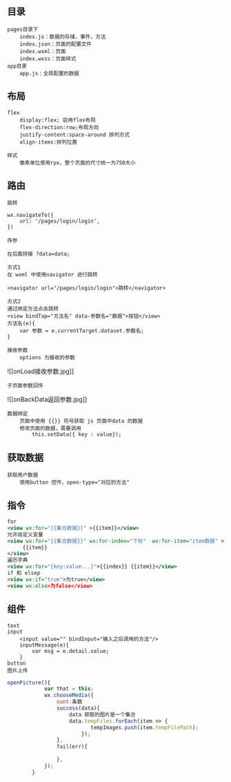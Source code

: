 
## 目录
	pages目录下
		index.js：数据的存储，事件，方法
		index.json：页面的配置文件
		index.wxml：页面
		index.wxss：页面样式
	app目录
		app.js：全局配置的数据

## 布局
	flex
		display:flex; 启用flex布局
		flex-direction:row;布局方向
		justify-content:space-around 排列方式
		align-items:排列位置

	样式
		像素单位使用rpx，整个页面的尺寸统一为750大小


## 路由
	跳转
```
wx.navigateTo({
	url: '/pages/login/login',
})
```
	传参
```
在后面拼接 ?data=data;

方式1
在 wxml 中使用navigator 进行跳转

<navigator url="/pages/login/login">跳转</navigator>

方式2
通过绑定方法点击跳转
<view bindTap="方法名" data-参数名="数据">按钮</view>
方法名(e){
	var 参数 = e.currentTarget.dataset.参数名;
}
```
	接收参数
		options 为接收的参数
![[onLoad接收参数.jpg]]

	子页面参数回传
![[onBackData返回参数.jpg]]

	数据绑定
		页面中使用 {{}} 符号获取 js 页面中data 的数据
		修改页面的数据，需要调用
			this.setData({ key : value}); 

## 获取数据
	获取用户数据
		使用button 控件，open-type="对应的方法"

## 指令

```xml
for
<view wx:for="{{集合数据}}" >{{item}}</view>
允许自定义变量
<view wx:for="{{集合数据}}" wx:for-index="下标"  wx:for-item="item数据" >
	 {{item}}
</view>
遍历字典
<view wx:for="{key:value...}">{{index}} {{item}}</view>
if 和 elsep
<view wx:if="true">为true</view>
<view wx:else>为false</view>
```

## 组件
	text
	input
		<input value="" bindInput="输入之后调用的方法"/>
		inputMessage(e){
			var msg = e.detail.value;
		}
	button
	图片上传
```js
openPicture(){
			var that = this;
			wx.chooseMedia({
				cunt:条数
				success(data){
					data 获取的图片是一个集合
					data.tempFiles.forEach(item => {
			               tempImages.push(item.tempFilePath);
			            });
				},
				fail(err){
				
				},
			});
		}
```
